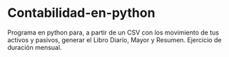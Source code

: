 # Contabilidad-en-python
Programa en python para, a partir de un CSV con los movimiento de tus activos y pasivos, generar el Libro Diario, Mayor y Resumen. Ejercicio de duración mensual.
